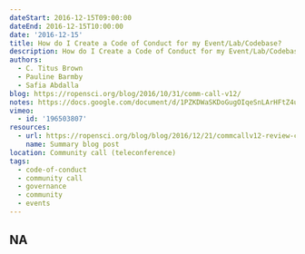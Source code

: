 ```yaml
---
dateStart: 2016-12-15T09:00:00
dateEnd: 2016-12-15T10:00:00
date: '2016-12-15'
title: How do I Create a Code of Conduct for my Event/Lab/Codebase?
description: How do I Create a Code of Conduct for my Event/Lab/Codebase?
authors:
  - C. Titus Brown
  - Pauline Barmby
  - Safia Abdalla
blog: https://ropensci.org/blog/2016/10/31/comm-call-v12/
notes: https://docs.google.com/document/d/1PZKDWaSKDoGugOIqeSnLArHFtZ4uqw5Y1rNqSzwkXnY/edit?usp=sharing
vimeo:
  - id: '196503807'
resources:
  - url: https://ropensci.org/blog/blog/2016/12/21/commcallv12-review-coc
    name: Summary blog post
location: Community call (teleconference)
tags:
  - code-of-conduct
  - community call
  - governance
  - community
  - events
---
```

NA
---
